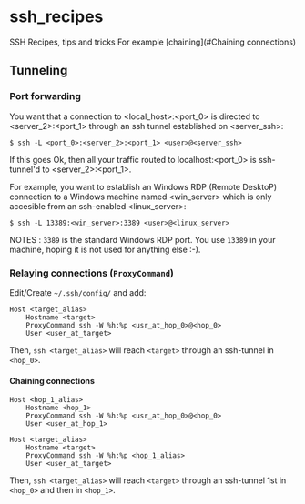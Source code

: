 # ssh_recipes
SSH Recipes, tips and tricks
For example [chaining](#Chaining connections)
## Tunneling

### Port forwarding
You want that a connection to <local_host>:<port_0> is directed to <server_2>:<port_1> through an ssh tunnel established on <server_ssh>:

    $ ssh -L <port_0>:<server_2>:<port_1> <user>@<server_ssh>

If this goes Ok, then all your traffic routed to localhost:<port_0> is ssh-tunnel'd to <server_2>:<port_1>.

For example, you want to establish an Windows RDP (Remote DesktoP) connection to a Windows machine named <win_server> which is only accesible from an ssh-enabled <linux_server>:

    $ ssh -L 13389:<win_server>:3389 <user>@<linux_server>
    
NOTES : `3389` is the standard Windows RDP port. You use `13389` in your machine, hoping it is not used for anything else :-).

### Relaying connections (`ProxyCommand`)

Edit/Create `~/.ssh/config/` and add:

```
Host <target_alias>
    Hostname <target>
    ProxyCommand ssh -W %h:%p <usr_at_hop_0>@<hop_0>
    User <user_at_target>
```

Then, `ssh <target_alias>` will reach `<target>` through an ssh-tunnel in `<hop_0>`.

#### Chaining connections

```
Host <hop_1_alias>
    Hostname <hop_1>
    ProxyCommand ssh -W %h:%p <usr_at_hop_0>@<hop_0>
    User <user_at_hop_1>
    
Host <target_alias>
    Hostname <target>
    ProxyCommand ssh -W %h:%p <hop_1_alias>
    User <user_at_target>
```

Then, `ssh <target_alias>` will reach `<target>` through an ssh-tunnel 1st in `<hop_0>` and then in `<hop_1>`.
